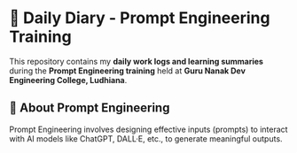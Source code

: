 # 📘 Daily Diary - Prompt Engineering Training

This repository contains my **daily work logs and learning summaries** during the **Prompt Engineering training** held at **Guru Nanak Dev Engineering College, Ludhiana**.


## 🧠 About Prompt Engineering
Prompt Engineering involves designing effective inputs (prompts) to interact with AI models like ChatGPT, DALL·E, etc., to generate meaningful outputs. 

